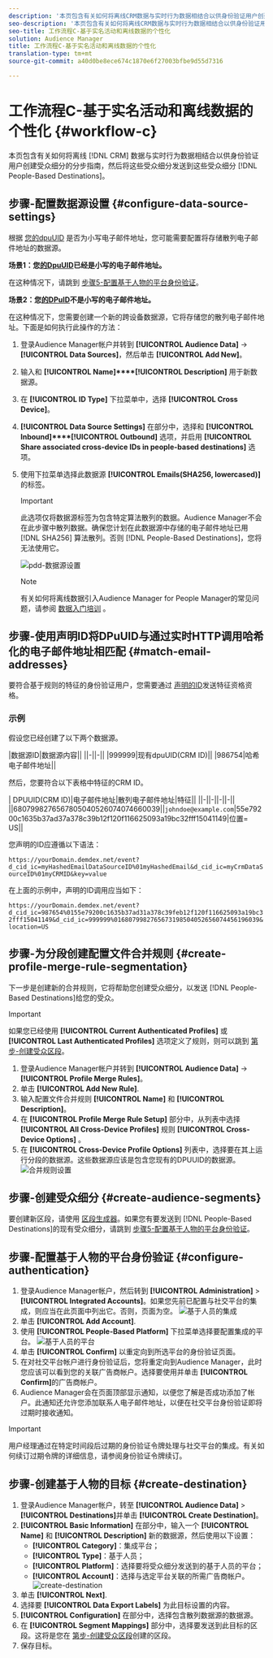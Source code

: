 ```yaml
---
description: '本页包含有关如何将离线CRM数据与实时行为数据相结合以供身份验证用户创建受众细分的分步指南，然后将这些受众细分发送到基于人员的目标。 '
seo-description: '本页包含有关如何将离线CRM数据与实时行为数据相结合以供身份验证用户创建受众细分的分步指南，然后将这些受众细分发送到基于人员的目标。  '
seo-title: 工作流程C-基于实名活动和离线数据的个性化
solution: Audience Manager
title: 工作流程C-基于实名活动和离线数据的个性化
translation-type: tm+mt
source-git-commit: a40d0be8ece674c1870e6f27003bfbe9d55d7316

---
```



# 工作流程C-基于实名活动和离线数据的个性化 {#workflow-c}

本页包含有关如何将离线 [!DNL CRM] 数据与实时行为数据相结合以供身份验证用户创建受众细分的分步指南，然后将这些受众细分发送到这些受众细分 [!DNL People-Based Destinations]。

## 步骤-配置数据源设置 {#configure-data-source-settings}

根据 [您的dpuUID](../../reference/ids-in-aam.md) 是否为小写电子邮件地址，您可能需要配置将存储散列电子邮件地址的数据源。

**场景1：您[的DpuUID](../../reference/ids-in-aam.md)已经是小写的电子邮件地址。**

在这种情况下，请跳到 [步骤5-配置基于人物的平台身份验证](#configure-authentication)。

**场景2：您[的DPuID](../../reference/ids-in-aam.md)不是小写的电子邮件地址。**

在这种情况下，您需要创建一个新的跨设备数据源，它将存储您的散列电子邮件地址。下面是如何执行此操作的方法：

1. 登录Audience Manager帐户并转到 **[!UICONTROL Audience Data]** -&gt; **[!UICONTROL Data Sources]**，然后单击 **[!UICONTROL Add New]**。
1. 输入和 **[!UICONTROL Name]****[!UICONTROL Description]** 用于新数据源。
1. 在 **[!UICONTROL ID Type]** 下拉菜单中，选择 **[!UICONTROL Cross Device]**。
1. **[!UICONTROL Data Source Settings]** 在部分中，选择和 **[!UICONTROL Inbound]****[!UICONTROL Outbound]** 选项，并启用 **[!UICONTROL Share associated cross-device IDs in people-based destinations]** 选项。
1. 使用下拉菜单选择此数据源 **[!UICONTROL Emails(SHA256, lowercased)]** 的标签。
   >[!IMPORTANT]
   >
   >此选项仅将数据源标签为包含特定算法散列的数据。Audience Manager不会在此步骤中散列数据。确保您计划在此数据源中存储的电子邮件地址已用 [!DNL SHA256] 算法散列。否则 [!DNL People-Based Destinations]，您将无法使用它。

   ![pdd-数据源设置](assets/pbd-ds-config.png)

   >[!NOTE]
   >
   > 有关如何将离线数据引入Audience Manager for People Manager的常见问题，请参阅 [数据入门培训](people-based-destinations-prerequisites.md#data-onboarding) 。

## 步骤-使用声明ID将DPuUID与通过实时HTTP调用哈希化的电子邮件地址相匹配 {#match-email-addresses}

要符合基于规则的特征的身份验证用户，您需要通过 [声明的ID](../declared-ids.md)发送特征资格资格。

### 示例

假设您已经创建了以下两个数据源。

|数据源ID|数据源内容||
||-||-||
|999999|现有dpuUID(CRM ID)||
|986754|哈希电子邮件地址||

然后，您要符合以下表格中特征的CRM ID。

| DPUUID(CRM ID)|电子邮件地址|散列电子邮件地址|特征||
||-||-||-||-||
||6807998276567805040526074074660039||`johndoe@example.com`|55e79200c1635b37ad37a378c39b12f120f116625093a19bc32fff15041149|位置= US||

您声明的ID应遵循以下语法：

`https://yourDomain.demdex.net/event?d_cid_ic=myHashedEmailDataSourceID%01myHashedEmail&d_cid_ic=myCrmDataSourceID%01myCRMID&key=value`

在上面的示例中，声明的ID调用应当如下：

`https://yourDomain.demdex.net/event?d_cid_ic=987654%0155e79200c1635b37ad31a378c39feb12f120f116625093a19bc32fff15041149&d_cid_ic=999999%0168079982765673198504052656074456196039&location=US`

## 步骤-为分段创建配置文件合并规则 {#create-profile-merge-rule-segmentation}

下一步是创建新的合并规则，它将帮助您创建受众细分，以发送 [!DNL People-Based Destinations]给您的受众。

>[!IMPORTANT]
>
>如果您已经使用 **[!UICONTROL Current Authenticated Profiles]** 或 **[!UICONTROL Last Authenticated Profiles]** 选项定义了规则，则可以跳到 [第步-创建受众区段](#create-audience-segments)。

1. 登录Audience Manager帐户并转到 **[!UICONTROL Audience Data]** -&gt; **[!UICONTROL Profile Merge Rules]**。
2. 单击 **[!UICONTROL Add New Rule]**.
3. 输入配置文件合并规则 **[!UICONTROL Name]** 和 **[!UICONTROL Description]**。
4. 在 **[!UICONTROL Profile Merge Rule Setup]** 部分中，从列表中选择 **[!UICONTROL All Cross-Device Profiles]** 规则 **[!UICONTROL Cross-Device Options]** 。
5. 在 **[!UICONTROL Cross-Device Profile Options]** 列表中，选择要在其上运行分段的数据源。这些数据源应该是包含您现有的DPUUID的数据源。
   ![合并规则设置](assets/pbd-pmr-combined.png)

## 步骤-创建受众细分 {#create-audience-segments}

要创建新区段，请使用 [区段生成器](../segments/segment-builder.md)。如果您有要发送到 [!DNL People-Based Destinations]的现有受众细分，请跳到 [步骤5-配置基于人物的平台身份验证](#configure-authentication)。

## 步骤-配置基于人物的平台身份验证 {#configure-authentication}

1. 登录Audience Manager帐户，然后转到 **[!UICONTROL Administration]** &gt; **[!UICONTROL Integrated Accounts]**。如果您先前已配置与社交平台的集成，则应当在此页面中列出它。否则，页面为空。
   ![基于人员的集成](assets/pbd-config.png)
2. 单击 **[!UICONTROL Add Account]**.
3. 使用 **[!UICONTROL People-Based Platform]** 下拉菜单选择要配置集成的平台。
   ![基于人员的平台](assets/pbd-add.png)
4. 单击 **[!UICONTROL Confirm]** 以重定向到所选平台的身份验证页面。
5. 在对社交平台帐户进行身份验证后，您将重定向到Audience Manager，此时您应该可以看到您的关联广告商帐户。选择要使用并单击 **[!UICONTROL Confirm]**&#x200B;的广告商帐户。
6. Audience Manager会在页面顶部显示通知，以便您了解是否成功添加了帐户。此通知还允许您添加联系人电子邮件地址，以便在社交平台身份验证即将过期时接收通知。

>[!IMPORTANT]
>
>用户经理通过在特定时间段后过期的身份验证令牌处理与社交平台的集成。有关如何续订过期令牌的详细信息，请参阅身份验证令牌续订。

## 步骤-创建基于人物的目标 {#create-destination}

1. 登录Audience Manager帐户，转至 **[!UICONTROL Audience Data]** &gt; **[!UICONTROL Destinations]**&#x200B;并单击 **[!UICONTROL Create Destination]**。
1. **[!UICONTROL Basic Information]** 在部分中，输入一个 **[!UICONTROL Name]** 和 **[!UICONTROL Description]** 新的数据源，然后使用以下设置：
   * **[!UICONTROL Category]**：集成平台；
   * **[!UICONTROL Type]**：基于人员；
   * **[!UICONTROL Platform]**：选择要将受众细分发送到的基于人员的平台；
   * **[!UICONTROL Account]**：选择与选定平台关联的所需广告商帐户。
      ![create-destination](assets/pbd-create-destination.png)
1. 单击 **[!UICONTROL Next]**.
1. 选择要 **[!UICONTROL Data Export Labels]** 为此目标设置的内容。
1. **[!UICONTROL Configuration]** 在部分中，选择包含散列数据源的数据源。
1. 在 **[!UICONTROL Segment Mappings]** 部分中，选择要发送到此目标的区段。这将是您在 [第步-创建受众区段](#create-audience-segments)创建的区段。
1. 保存目标。
